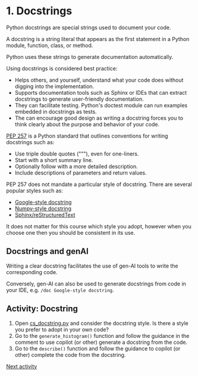 # 1. Docstrings

Python docstrings are special strings used to document your code.

A docstring is a string literal that appears as the first statement in a Python module, function, class, or method.

Python uses these strings to generate documentation automatically.

Using docstrings is considered best practice:

- Helps others, and yourself, understand what your code does without digging into the implementation.
- Supports documentation tools such as Sphinx or IDEs that can extract docstrings to generate user-friendly
  documentation.
- They can facilitate testing. Python's doctest module can run examples embedded in docstrings as tests.
- The can encourage good design as writing a docstring forces you to think clearly about the purpose and behavior of
  your code.

[PEP 257](https://peps.python.org/pep-0257/) is a Python standard that outlines conventions for writing docstrings such
as:

- Use triple double quotes ("""), even for one-liners.
- Start with a short summary line.
- Optionally follow with a more detailed description.
- Include descriptions of parameters and return values.

PEP 257 does not mandate a particular style of docstring. There are several popular styles such as:

- [Google-style docstring](https://google.github.io/styleguide/pyguide.html#38-comments-and-docstrings)
- [Numpy-style docstring]()
- [Sphinx/reStructuredText](https://sphinx-rtd-tutorial.readthedocs.io/en/latest/docstrings.html)

It does not matter for this course which style you adopt, however when you choose one then you should be consistent in
its use.

## Docstrings and genAI

Writing a clear docstring facilitates the use of gen-AI tools to write the corresponding code.

Conversely, gen-AI can also be used to generate docstrings from code in your IDE, e.g. `/doc Google-style docstring`.

## Activity: Docstring

1. Open [cs_docstring.py](../../src/activities/starter/cq_docstring.py) and consider the docstring style. Is there a
   style you prefer to adopt in your own code?
2. Go to the `generate_histogram()` function and follow the guidance in the comment to use copilot (or other) generate a
   docstring from the code.
3. Go to the `describe()` function and follow the guidance to copilot (or other) complete the code from the docstring.


[Next activity](3-02-linting.md)